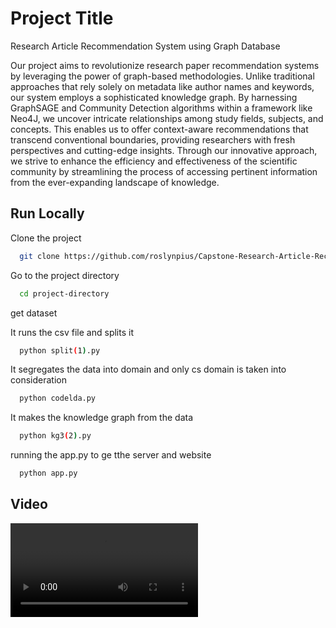
# Project Title

Research Article Recommendation System using Graph  Database


Our project aims to revolutionize research paper recommendation systems by leveraging the power of graph-based methodologies. Unlike traditional approaches that rely solely on metadata like author names and keywords, our system employs a sophisticated knowledge graph. By harnessing GraphSAGE and Community Detection algorithms within a framework like Neo4J, we uncover intricate relationships among study fields, subjects, and concepts. This enables us to offer context-aware recommendations that transcend conventional boundaries, providing researchers with fresh perspectives and cutting-edge insights. Through our innovative approach, we strive to enhance the efficiency and effectiveness of the scientific community by streamlining the process of accessing pertinent information from the ever-expanding landscape of knowledge.




## Run Locally

Clone the project

```bash
  git clone https://github.com/roslynpius/Capstone-Research-Article-Recommendation-System.git
```

Go to the project directory

```bash
  cd project-directory
```
get dataset


It runs the csv file and splits it

```bash
  python split(1).py
```
It segregates the data into domain and only cs domain is taken into consideration

```bash
  python codelda.py
```

It makes the knowledge graph from the data

```bash
  python kg3(2).py
```
 running the app.py to ge tthe server and website

```bash
  python app.py
```


## Video

![App Screenshot](https://github.com/roslynpius/Capstone-Research-Article-Recommendation-System/blob/main/73_Demo.mp4)

